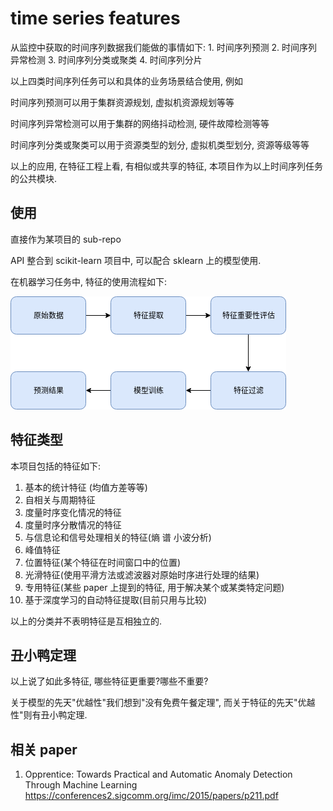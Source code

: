 # time series features

从监控中获取的时间序列数据我们能做的事情如下:
    1. 时间序列预测
    2. 时间序列异常检测
    3. 时间序列分类或聚类
    4. 时间序列分片

以上四类时间序列任务可以和具体的业务场景结合使用, 例如

时间序列预测可以用于集群资源规划, 虚拟机资源规划等等

时间序列异常检测可以用于集群的网络抖动检测, 硬件故障检测等等

时间序列分类或聚类可以用于资源类型的划分, 虚拟机类型划分, 资源等级等等

以上的应用, 在特征工程上看, 有相似或共享的特征, 本项目作为以上时间序列任务的公共模块.

## 使用

直接作为某项目的 sub-repo

API 整合到 scikit-learn 项目中, 可以配合 sklearn 上的模型使用.

在机器学习任务中, 特征的使用流程如下:

![features-usage-flow](./asset/features-usage-flow.png)

## 特征类型

本项目包括的特征如下:
1. 基本的统计特征 (均值方差等等)
2. 自相关与周期特征
3. 度量时序变化情况的特征
4. 度量时序分散情况的特征
5. 与信息论和信号处理相关的特征(熵 谱 小波分析)
6. 峰值特征
7. 位置特征(某个特征在时间窗口中的位置)
8. 光滑特征(使用平滑方法或滤波器对原始时序进行处理的结果)
9. 专用特征(某些 paper 上提到的特征, 用于解决某个或某类特定问题)
10. 基于深度学习的自动特征提取(目前只用与比较)

以上的分类并不表明特征是互相独立的.

## 丑小鸭定理

以上说了如此多特征, 哪些特征更重要?哪些不重要?

关于模型的先天"优越性"我们想到"没有免费午餐定理", 而关于特征的先天"优越性"则有丑小鸭定理.


## 相关 paper

1. Opprentice: Towards Practical and Automatic Anomaly Detection Through Machine Learning https://conferences2.sigcomm.org/imc/2015/papers/p211.pdf
